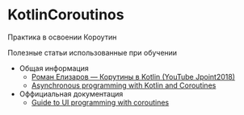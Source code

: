 # KotlinCoroutinos
Практика в освоении Короутин


Полезные статьи использованные при обучении
* Общая информация 
  * [Роман Елизаров — Корутины в Kotlin (YouTube Jpoint2018)](https://www.youtube.com/watch?v=rB5Q3y73FTo)
  * <a href="https://medium.com/background-thread/explaining-asynchronous-programming-and-coroutines-lesson-1-routines-533901c26959">Asynchronous programming with Kotlin and Coroutines</a>
* Оффициальная документация
  * [Guide to UI programming with coroutines](https://github.com/Kotlin/kotlinx.coroutines/blob/master/ui/coroutines-guide-ui.md)

 
